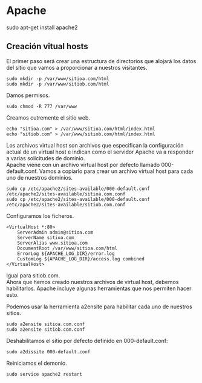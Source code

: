 # Apache

sudo apt-get install apache2  
## Creación vitual hosts
El primer paso será crear una estructura de directorios que alojará los datos del sitio que vamos a proporcionar a nuestros visitantes.  

~~~
sudo mkdir -p /var/www/sitioa.com/html
sudo mkdir -p /var/www/sitiob.com/html
~~~
Damos permisos.  
~~~
sudo chmod -R 777 /var/www
~~~

Creamos cutremente el sitio web.
~~~
echo "sitioa.com" > /var/www/sitioa.com/html/index.html
echo "sitiob.com" > /var/www/sitiob.com/html/index.html
~~~
Los archivos virtual host son archivos que especifican la configuración actual de un virtual host e indican como el servidor Apache va a responder a varias solicitudes de dominio.  
Apache viene con un archivo virtual host por defecto llamado 000-default.conf. Vamos a copiarlo para crear un archivo virtual host para cada uno de nuestros dominios.  
~~~
sudo cp /etc/apache2/sites-available/000-default.conf /etc/apache2/sites-available/sitioa.com.conf
sudo cp /etc/apache2/sites-available/000-default.conf /etc/apache2/sites-available/sitiob.com.conf
~~~

Configuramos los ficheros.  
~~~
<VirtualHost *:80>
    ServerAdmin admin@sitioa.com
    ServerName sitioa.com
    ServerAlias www.sitioa.com
    DocumentRoot /var/www/sitioa.com/html
    ErrorLog ${APACHE_LOG_DIR}/error.log
    CustomLog ${APACHE_LOG_DIR}/access.log combined
</VirtualHost>
~~~
Igual para sitiob.com.  
Ahora que hemos creado nuestros archivos de virtual host, debemos habilitarlos. Apache incluye algunas herramientas que nos permiten hacer esto.

Podemos usar la herramienta a2ensite para habilitar cada uno de nuestros sitios.  
~~~
sudo a2ensite sitioa.com.conf
sudo a2ensite sitiob.com.conf
~~~
Deshabilitamos el sitio por defecto definido en 000-default.conf:
~~~
sudo a2dissite 000-default.conf
~~~

Reiniciamos el demonio.
~~~
sudo service apache2 restart
~~~
